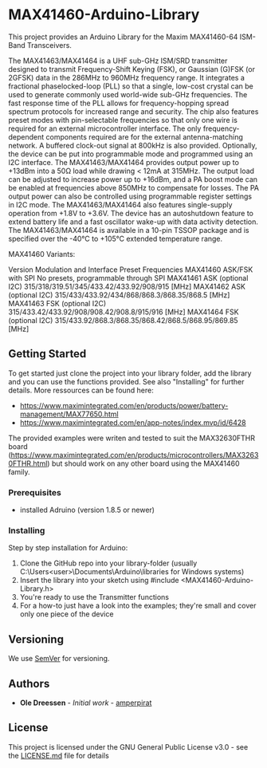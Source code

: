 # MAX41460-Arduino-Library

This project provides an Arduino Library for the Maxim MAX41460-64 ISM-Band Transceivers.

The MAX41463/MAX41464 is a UHF sub-GHz ISM/SRD transmitter designed to transmit Frequency-Shift Keying (FSK), or Gaussian (G)FSK (or 2GFSK) data in the 286MHz to 960MHz frequency range. It integrates a fractional phaselocked-loop (PLL) so that a single, low-cost crystal can be used to generate commonly used world-wide sub-GHz frequencies. The fast response time of the PLL allows for frequency-hopping spread spectrum protocols for increased range and security. The chip also features preset modes with pin-selectable frequencies so that only one wire is required for an external microcontroller interface. The only frequency-dependent components required are for the external antenna-matching network. A buffered clock-out signal at 800kHz is also provided. Optionally, the device can be put into programmable mode and programmed using an I2C interface. The MAX41463/MAX41464 provides output power up to +13dBm into a 50Ω load while drawing < 12mA at 315MHz. The output load can be adjusted to increase power up to +16dBm, and a PA boost mode can be enabled at frequencies above 850MHz to compensate for losses. The PA output power can also be controlled using programmable register settings in I2C mode. The MAX41463/MAX41464 also features single-supply operation from +1.8V to +3.6V. The device has an autoshutdown feature to extend battery life and a fast oscillator wake-up with data activity detection. The MAX41463/MAX41464 is available in a 10-pin TSSOP package and is specified over the -40°C to +105°C extended temperature range.

MAX41460 Variants:

Version 				Modulation and Interface 			Preset Frequencies
MAX41460 		ASK/FSK with SPI 							No presets, programmable through SPI
MAX41461 		ASK (optional I2C) 						315/318/319.51/345/433.42/433.92/908/915 [MHz]
MAX41462 		ASK (optional I2C) 						315/433/433.92/434/868/868.3/868.35/868.5 [MHz]
MAX41463 		FSK (optional I2C) 						315/433.42/433.92/908/908.42/908.8/915/916 [MHz]
MAX41464 		FSK (optional I2C) 						315/433.92/868.3/868.35/868.42/868.5/868.95/869.85 [MHz]

## Getting Started

To get started just clone the project into your library folder, add the library and you can use the functions provided. See also "Installing" for further details. More ressources can be found here:

* https://www.maximintegrated.com/en/products/power/battery-management/MAX77650.html
* https://www.maximintegrated.com/en/app-notes/index.mvp/id/6428

The provided examples were writen and tested to suit the MAX32630FTHR board (https://www.maximintegrated.com/en/products/microcontrollers/MAX32630FTHR.html) but should work on any other board using the MAX41460 family.

### Prerequisites

- installed Adruino (version 1.8.5 or newer)

### Installing

Step by step installation for Arduino:

1. Clone the GitHub repo into your library-folder (usually C:\Users\<user>\Documents\Arduino\libraries for Windows systems)
2. Insert the library into your sketch using #include <MAX41460-Arduino-Library.h>
3. You're ready to use the Transmitter functions
4. For a how-to just have a look into the examples; they're small and cover only one piece of the device

## Versioning

We use [SemVer](http://semver.org/) for versioning.

## Authors

* **Ole Dreessen** - *Initial work* - [amperpirat](https://github.com/amperpirat)

## License

This project is licensed under the GNU General Public License v3.0 - see the [LICENSE.md](LICENSE.md) file for details
